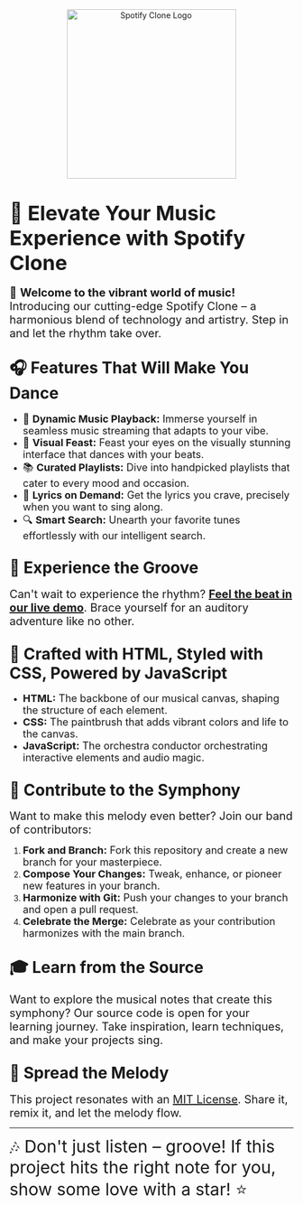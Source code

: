 <div align="center">
  <img src="preview.png" alt="Spotify Clone Logo" width="300">
</div>

# <span style="font-size: 36px">🎵 Elevate Your Music Experience with Spotify Clone</span>

<span style="font-size: 20px">🚀 **Welcome to the vibrant world of music!** Introducing our cutting-edge Spotify Clone – a harmonious blend of technology and artistry. Step in and let the rhythm take over.</span>

## <span style="font-size: 28px">🎧 Features That Will Make You Dance</span>

- <span style="font-size: 18px">🎉 **Dynamic Music Playback:** Immerse yourself in seamless music streaming that adapts to your vibe.</span>
- <span style="font-size: 18px">🎨 **Visual Feast:** Feast your eyes on the visually stunning interface that dances with your beats.</span>
- <span style="font-size: 18px">📚 **Curated Playlists:** Dive into handpicked playlists that cater to every mood and occasion.</span>
- <span style="font-size: 18px">🎤 **Lyrics on Demand:** Get the lyrics you crave, precisely when you want to sing along.</span>
- <span style="font-size: 18px">🔍 **Smart Search:** Unearth your favorite tunes effortlessly with our intelligent search.</span>

## <span style="font-size: 28px">🎉 Experience the Groove</span>

<span style="font-size: 20px">Can't wait to experience the rhythm? **[Feel the beat in our live demo](https://prakritiojha11.github.io/spotify-clone/)**. Brace yourself for an auditory adventure like no other.</span>

## <span style="font-size: 28px">🎨 Crafted with HTML, Styled with CSS, Powered by JavaScript</span>

- <span style="font-size: 18px">**HTML:** The backbone of our musical canvas, shaping the structure of each element.</span>
- <span style="font-size: 18px">**CSS:** The paintbrush that adds vibrant colors and life to the canvas.</span>
- <span style="font-size: 18px">**JavaScript:** The orchestra conductor orchestrating interactive elements and audio magic.</span>

## <span style="font-size: 28px">🤝 Contribute to the Symphony</span>

<span style="font-size: 20px">Want to make this melody even better? Join our band of contributors:</span>

1. <span style="font-size: 18px">**Fork and Branch:** Fork this repository and create a new branch for your masterpiece.</span>
2. <span style="font-size: 18px">**Compose Your Changes:** Tweak, enhance, or pioneer new features in your branch.</span>
3. <span style="font-size: 18px">**Harmonize with Git:** Push your changes to your branch and open a pull request.</span>
4. <span style="font-size: 18px">**Celebrate the Merge:** Celebrate as your contribution harmonizes with the main branch.</span>

## <span style="font-size: 28px">🎓 Learn from the Source</span>

<span style="font-size: 20px">Want to explore the musical notes that create this symphony? Our source code is open for your learning journey. Take inspiration, learn techniques, and make your projects sing.</span>

## <span style="font-size: 28px">🎵 Spread the Melody</span>

<span style="font-size: 20px">This project resonates with an [MIT License](LICENSE). Share it, remix it, and let the melody flow.</span>

---

<span style="font-size: 30px">🎶 Don't just listen – groove! If this project hits the right note for you, show some love with a star! ⭐</span>
